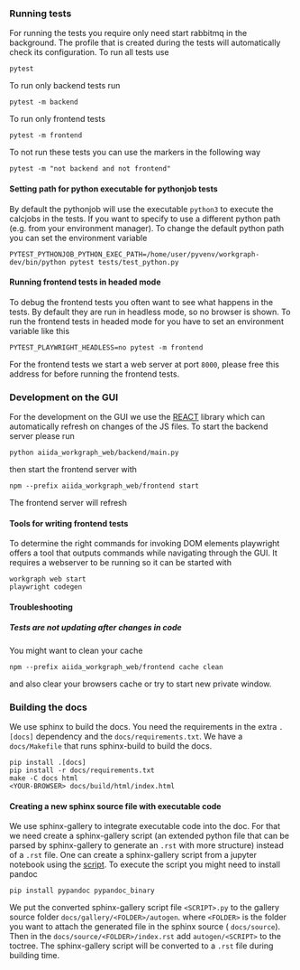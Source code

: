 
### Running tests

For running the tests you require only need start rabbitmq in the background.
The profile that is created during the tests will automatically check its configuration.
To run all tests use

```console
pytest
```

To run only backend tests run

```console
pytest -m backend
```

To run only frontend tests
```console
pytest -m frontend
```

To not run these tests you can use the markers in the following way

```console
pytest -m "not backend and not frontend"
```

#### Setting path for python executable for pythonjob tests

By default the pythonjob will use the executable `python3` to execute the calcjobs in the tests.
If you want to specify to use a different python path (e.g. from your environment manager).
To change the default python path you can set the environment variable
```console
PYTEST_PYTHONJOB_PYTHON_EXEC_PATH=/home/user/pyvenv/workgraph-dev/bin/python pytest tests/test_python.py
```

#### Running frontend tests in headed mode

To debug the frontend tests you often want to see what happens in the tests.
By default they are run in headless mode, so no browser is shown.
To run the frontend tests in headed mode for you have to set an environment variable like this
```console
PYTEST_PLAYWRIGHT_HEADLESS=no pytest -m frontend
```

For the frontend tests we start a web server at port `8000`, please free this address for before running the frontend tests.

### Development on the GUI

For the development on the GUI we use the [REACT](https://react.dev) library
which can automatically refresh on changes of the JS files. To start the backend
server please run

```console
python aiida_workgraph_web/backend/main.py
```

then start the frontend server with
```console
npm --prefix aiida_workgraph_web/frontend start
```

The frontend server will refresh

#### Tools for writing frontend tests

To determine the right commands for invoking DOM elements playwright offers a
tool that outputs commands while navigating through the GUI. It requires a
webserver to be running so it can be started with
```console
workgraph web start
playwright codegen
```

#### Troubleshooting

##### Tests are not updating after changes in code

You might want to clean your cache

```console
npm --prefix aiida_workgraph_web/frontend cache clean
```

and also clear your browsers cache or try to start new private window.


### Building the docs

We use sphinx to build the docs. You need the requirements in the extra
`.[docs]` dependency and the `docs/requirements.txt`. We have a `docs/Makefile`
that runs sphinx-build to build the docs.

```console
pip install .[docs]
pip install -r docs/requirements.txt
make -C docs html
<YOUR-BROWSER> docs/build/html/index.html
```

#### Creating a new sphinx source file with executable code

We use sphinx-gallery to integrate executable code into the doc. For that we
need create a sphinx-gallery script (an extended python file that can be parsed by
sphinx-gallery to generate an `.rst` with more structure) instead of a `.rst`
file. One can create a sphinx-gallery script from a jupyter notebook using the
[script](https://gist.github.com/chsasank/7218ca16f8d022e02a9c0deb94a310fe).
To execute the script you might need to install pandoc
```console
pip install pypandoc pypandoc_binary
```
We put the converted sphinx-gallery script file `<SCRIPT>.py` to the gallery
source folder `docs/gallery/<FOLDER>/autogen`. where `<FOLDER>` is the folder
you want to attach the generated file in the sphinx source ( `docs/source`).
Then in the `docs/source/<FOLDER>/index.rst` add `autogen/<SCRIPT>` to the
toctree. The sphinx-gallery script will be converted to a `.rst` file during
building time.
